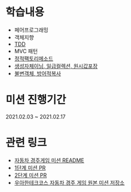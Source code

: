 # 학습내용

- 페어프로그래밍
- 객체지향
- [TDD](https://nauni.tistory.com/141?category=913481)
- MVC 패턴
- [정적팩토리메소드](https://nauni.tistory.com/128?category=913481)
- [생성자체이닝, 일급컬렉션, 원시값포장](https://nauni.tistory.com/135?category=913481)
- [불변객체, 방어적복사](https://nauni.tistory.com/136?category=913481)

# 미션 진행기간

2021.02.03 ~ 2021.02.17

# 관련 링크

- [자동차 경주게임 미션 README](https://github.com/knae11/woowalevel1/tree/racing-car/src/main/java/racingcar)
- [1단계 미션 PR](https://github.com/woowacourse/java-racingcar/pull/190)   
- [2단계 미션 PR](https://github.com/woowacourse/java-racingcar/pull/252)     
- [우아한테크코스 자동차 경주 게임 원본 미션 저장소](https://github.com/woowacourse/java-racingcar)

